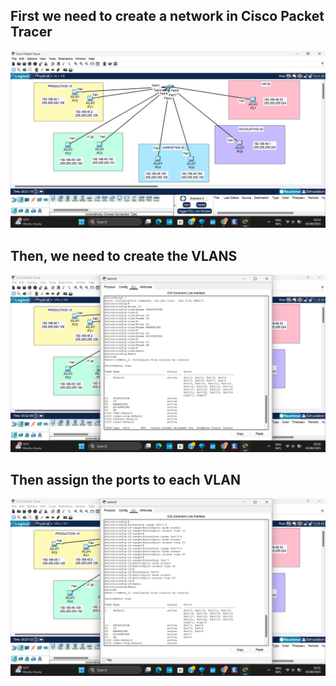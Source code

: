 ## First we need to create a network in Cisco Packet Tracer
![Network](Network.png)

## Then, we need to create the VLANS
![Creating VLANs](Creating_vlans.png)

## Then assign the ports to each VLAN
![Assigning Ports](Assigning_ports.png)
